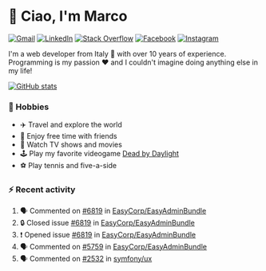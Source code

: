 # 👋 Ciao, I'm Marco

[![Gmail](https://img.shields.io/badge/Gmail-%23BB001B?style=flat-square&logo=gmail&logoColor=white)](mailto:gremo1982@gmail.com)
[![LinkedIn](https://img.shields.io/badge/LinkedIn-%230e76a8?style=flat-square&logo=linkedin)](https://www.linkedin.com/in/marco-polichetti)
[![Stack Overflow](https://img.shields.io/stackexchange/stackoverflow/r/220180?style=flat&logo=stackoverflow&label=Stack%20Overflow&color=%23F47F24)](https://stackoverflow.com/users/220180)
[![Facebook](https://img.shields.io/badge/-Facebook-%234267B2?style=flat-square&logo=facebook&logoColor=white)](https://www.facebook.com/marco.poliketti)
[![Instagram](https://img.shields.io/badge/-Instagram-%23C13584?style=flat-square&logo=instagram&logoColor=white)](https://www.instagram.com/marco.gremo)

I'm a web developer from Italy 🍕 with over 10 years of experience. Programming is my passion ❤️ and I couldn't imagine doing anything else in my life!

[![GitHub stats](https://github-readme-stats.vercel.app/api?username=gremo&show_icons=true&rank_icon=github&theme=transparent)](https://github.com/anuraghazra/github-readme-stats)

### 📅 Hobbies

- ✈️ Travel and explore the world
- 🍻 Enjoy free time with friends
- 🎥 Watch TV shows and movies
- 🕹️ Play my favorite videogame [Dead by Daylight](https://deadbydaylight.com)
- ⚽ Play tennis and five-a-side

### ⚡ Recent activity

<!--START_SECTION:activity-->
1. 🗣 Commented on [#6819](https://github.com/EasyCorp/EasyAdminBundle/issues/6819#issuecomment-2661369421) in [EasyCorp/EasyAdminBundle](https://github.com/EasyCorp/EasyAdminBundle)
2. 🔒 Closed issue [#6819](https://github.com/EasyCorp/EasyAdminBundle/issues/6819) in [EasyCorp/EasyAdminBundle](https://github.com/EasyCorp/EasyAdminBundle)
3. ❗ Opened issue [#6819](https://github.com/EasyCorp/EasyAdminBundle/issues/6819) in [EasyCorp/EasyAdminBundle](https://github.com/EasyCorp/EasyAdminBundle)
4. 🗣 Commented on [#5759](https://github.com/EasyCorp/EasyAdminBundle/pull/5759#issuecomment-2659690883) in [EasyCorp/EasyAdminBundle](https://github.com/EasyCorp/EasyAdminBundle)
5. 🗣 Commented on [#2532](https://github.com/symfony/ux/issues/2532#issuecomment-2634929170) in [symfony/ux](https://github.com/symfony/ux)
<!--END_SECTION:activity-->
